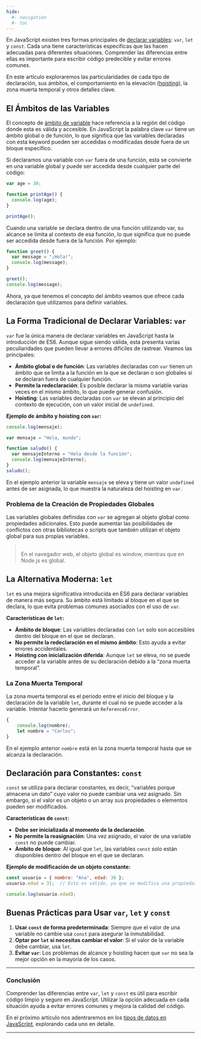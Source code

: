 ```yaml
---
hide:
  #- navigation
  #- toc
---
```


En JavaScript existen tres formas principales de [declarar variables](../variables/): `var`, `let` y `const`. Cada una tiene características específicas que las hacen adecuadas para diferentes situaciones. Comprender las diferencias entre ellas es importante para escribir código predecible y evitar errores comunes.

En este artículo exploraremos las particularidades de cada tipo de declaración, sus ámbitos, el comportamiento en la elevación ([hoisting](../hoisting/)), la zona muerta temporal y otros detalles clave.

## **El Ámbitos de las Variables**

El concepto de [ámbito de variable](../scope/) hace referencia a la región del código donde esta es válida y accesible. En JavaScript la palabra clave `var` tiene un ámbito global o de función, lo que significa que las variables declaradas con esta keyword pueden ser accedidas o modificadas desde fuera de un bloque específico.

Si declaramos una variable con `var` fuera de una función, esta se convierte en una variable global y puede ser accedida desde cualquier parte del código:

```js linenums="1" title="javascript"
var age = 30;

function printAge() {
  console.log(age);
}

printAge();
```

Cuando una variable se declara dentro de una función utilizando var, su alcance se limita al contexto de esa función, lo que significa que no puede ser accedida desde fuera de la función. Por ejemplo:

```js linenums="1" title="javascript"
function greet() {
  var message = "¡Hola!";
  console.log(message);
}

greet();
console.log(message);
```

Ahora, ya que tenemos el concepto del ámbito veamos que ofrece cada declaración que utilizamos para definir variables.

## **La Forma Tradicional de Declarar Variables: `var`**

`var` fue la única manera de declarar variables en JavaScript hasta la introducción de ES6. Aunque sigue siendo válida, esta presenta varias peculiaridades que pueden llevar a errores difíciles de rastrear. Veamos las principales:

  - **Ámbito global o de función**: Las variables declaradas con `var` tienen un ámbito que se limita a la función en la que se declaran o son globales si se declaran fuera de cualquier función.
  - **Permite la redeclaración**: Es posible declarar la misma variable varias veces en el mismo ámbito, lo que puede generar confusión.
  - **Hoisting**: Las variables declaradas con `var` se elevan al principio del contexto de ejecución, con un valor inicial de `undefined`.

**Ejemplo de ámbito y hoisting con `var`:**

```js linenums="1" title="javascript"
console.log(mensaje);

var mensaje = "Hola, mundo";

function saludo() {
  var mensajeInterno = "Hola desde la función";
  console.log(mensajeInterno);
}
saludo();
```

En el ejemplo anterior la variable `mensaje` se eleva y tiene un valor `undefined` antes de ser asignada, lo que muestra la naturaleza del hoisting en `var`.

### **Problema de la Creación de Propiedades Globales**

Las variables globales definidas con `var` se agregan al objeto global como propiedades adicionales. Esto puede aumentar las posibilidades de conflictos con otras bibliotecas o scripts que también utilizan el objeto global para sus propias variables.

><br>
> En el navegador web, el objeto global es window, mientras que en Node.js es global.
>
><br>

## **La Alternativa Moderna: `let`**

`let` es una mejora significativa introducida en ES6 para declarar variables de manera más segura. Su ámbito está limitado al bloque en el que se declara, lo que evita problemas comunes asociados con el uso de `var`.

**Características de `let`:**

  - **Ámbito de bloque**: Las variables declaradas con `let` solo son accesibles dentro del bloque en el que se declaran.
  - **No permite la redeclaración en el mismo ámbito**: Esto ayuda a evitar errores accidentales.
  - **Hoisting con inicialización diferida**: Aunque `let` se eleva, no se puede acceder a la variable antes de su declaración debido a la “zona muerta temporal”.

### **La Zona Muerta Temporal**

La zona muerta temporal es el período entre el inicio del bloque y la declaración de la variable `let`, durante el cual no se puede acceder a la variable. Intentar hacerlo generará un `ReferenceError`.

```js linenums="1" title="javascript"
{
    console.log(nombre);
    let nombre = "Carlos";
}
```

En el ejemplo anterior `nombre` está en la zona muerta temporal hasta que se alcanza la declaración.

## **Declaración para Constantes: `const`**

`const` se utiliza para declarar constantes, es decir, “variables porque almacena un dato” cuyo valor no puede cambiar una vez asignado. Sin embargo, si el valor es un objeto o un array sus propiedades o elementos pueden ser modificados.

**Características de `const`:**

  - **Debe ser inicializada al momento de la declaración**.
  - **No permite la reasignación**: Una vez asignado, el valor de una variable `const` no puede cambiar.
  - **Ámbito de bloque**: Al igual que `let`, las variables `const` solo están disponibles dentro del bloque en el que se declaran.

**Ejemplo de modificación de un objeto constante:**

```js linenums="1" title="javascript"
const usuario = { nombre: "Ana", edad: 30 };
usuario.edad = 31;  // Esto es válido, ya que se modifica una propiedad, no la referencia

console.log(usuario.edad);
```

## **Buenas Prácticas para Usar `var`, `let` y `const`**

  1. **Usar `const` de forma predeterminada**: Siempre que el valor de una variable no cambie usa `const` para asegurar la inmutabilidad.
  2. **Optar por `let` si necesitas cambiar el valor**: Si el valor de la variable debe cambiar, usa `let`.
  3. **Evitar `var`**: Los problemas de alcance y hoisting hacen que `var` no sea la mejor opción en la mayoría de los casos.

***

### **Conclusión**

Comprender las diferencias entre `var`, `let` y `const` es útil para escribir código limpio y seguro en JavaScript. Utilizar la opción adecuada en cada situación ayuda a evitar errores comunes y mejora la calidad del código.

En el próximo artículo nos adentraremos en los [tipos de datos en JavaScript](../tipos-de-datos/), explorando cada uno en detalle.

***

<br>
